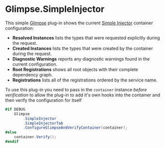 # Glimpse.SimpleInjector

This simple [Glimpse](http://getglimpse.com/) plug-in shows the current [Simple Injector](https://simpleinjector.org) container configuration:

- **Resolved Instances** lists the types that were requested explicitly during the request.
- **Created Instances** lists the types that were created by the container during the request.
- **Diagnostic Warnings** reports any diagnostic warnings found in the current configuration.
- **Root Registrations** shows all root objects with their complete dependency graph.
- **Registrations** lists all of the registrations ordered by the service name.

To use this plug-in you need to pass in the `container` instance *before verification* to allow the plug-in to add it's own hooks into the container and then verify the configuration for itself

```csharp
#if DEBUG
    Glimpse
        .SimpleInjector
        .SimpleInjectorTab
        .ConfigureGlimpseAndVerifyContainer(container);
#else
    container.Verify();
#endif
```

